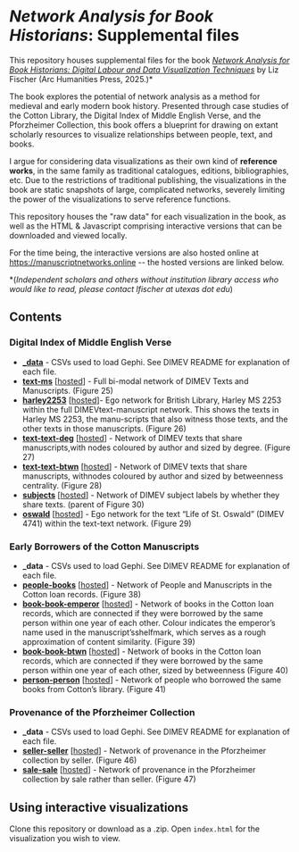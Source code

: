 # _Network Analysis for Book Historians_: Supplemental files

This repository houses supplemental files for the book [_Network Analysis for Book Historians: Digital Labour and Data Visualization Techniques_](https://www.arc-humanities.org/9781802702682/network-analysis-for-book-historians/) by Liz Fischer (Arc Humanities Press, 2025.)*

The book explores the potential of network analysis as a method for medieval and early modern book history. Presented through case studies of the Cotton Library, the Digital Index of Middle English Verse, and the Pforzheimer Collection, this book offers a blueprint for drawing on extant scholarly resources to visualize relationships between people, text, and books. 

I argue for considering data visualizations as their own kind of **reference works**, in the same family as traditional catalogues, editions, bibliographies, etc. Due to the restrictions of traditional publishing, the visualizations in the book are static snapshots of large, complicated networks, severely limiting the power of the visualizations to serve reference functions.

This repository houses the "raw data" for each visualization in the book, as well as the HTML & Javascript comprising interactive versions that can be downloaded and viewed locally.

For the time being, the interactive versions are also hosted online at https://manuscriptnetworks.online -- the hosted versions are linked below.

*(_Independent scholars and others without institution library access who would like to read, please contact lfischer at utexas dot edu_)

## Contents
### Digital Index of Middle English Verse
- **[_data](https://github.com/lizfischer/manuscript-networks/tree/main/dimev/_data)** - CSVs used to load Gephi. See DIMEV README for explanation of each file.
- **[text-ms](https://github.com/lizfischer/manuscript-networks/tree/main/dimev/text-ms)** [[hosted](https://manuscriptnetworks.online/interactive/dimev/text-ms/)] - Full bi-modal network of DIMEV Texts and Manuscripts. (Figure 25)
- **[harley2253](https://github.com/lizfischer/manuscript-networks/tree/main/dimev/harley2253)** [[hosted](https://manuscriptnetworks.online/interactive/dimev/harley2253/)]- Ego network for British Library, Harley MS 2253 within the full DIMEVtext-manuscript network. This shows the texts in Harley MS 2253, the manu-scripts that also witness those texts, and the other texts in those manuscripts. (Figure 26)
- **[text-text-deg](https://github.com/lizfischer/manuscript-networks/tree/main/dimev/text-text-deg)** [[hosted](https://manuscriptnetworks.online/interactive/dimev/text-text-deg/)] - Network of DIMEV texts that share manuscripts,with nodes coloured by author and sized by degree. (Figure 27)
- **[text-text-btwn](https://github.com/lizfischer/manuscript-networks/tree/main/dimev/text-text-btwn)** [[hosted](https://manuscriptnetworks.online/interactive/dimev/text-text-btwn/)] - Network of DIMEV texts that share manuscripts, withnodes coloured by author and sized by betweenness centrality. (Figure 28)
- **[subjects](https://github.com/lizfischer/manuscript-networks/tree/main/dimev/subjects)** [[hosted](https://manuscriptnetworks.online/interactive/dimev/subjects/)] - Network of DIMEV subject labels by whether they share texts. (parent of Figure 30)
- **[oswald](https://github.com/lizfischer/manuscript-networks/tree/main/dimev/oswald)** [[hosted](https://manuscriptnetworks.online/interactive/dimev/oswald/)] - Ego network for the text “Life of St. Oswald” (DIMEV 4741) within the text-text network. (Figure 29)

### Early Borrowers of the Cotton Manuscripts
- **_data** - CSVs used to load Gephi. See DIMEV README for explanation of each file.
- **[people-books](https://github.com/lizfischer/manuscript-networks/tree/main/cotton/people-books)** [[hosted](https://manuscriptnetworks.online/interactive/cotton/people-books/)] -  Network of People and Manuscripts in the Cotton loan records. (Figure 38)
- **[book-book-emperor](https://github.com/lizfischer/manuscript-networks/tree/main/cotton/book-book-emperor)** [[hosted](https://manuscriptnetworks.online/interactive/cotton/book-book-emperor/)] - Network of books in the Cotton loan records, which are connected if they were borrowed by the same person within one year of each other. Colour indicates the emperor’s name used in the manuscript’sshelfmark, which serves as a rough approximation of content similarity. (Figure 39)
- **[book-book-btwn](https://github.com/lizfischer/manuscript-networks/tree/main/cotton/book-book-btwn)** [[hosted](https://manuscriptnetworks.online/interactive/cotton/book-book-btwn/)] - Network of books in the Cotton loan records, which are connected if they were borrowed by the same person within one year of each other, sized by betweenness (Figure 40)
- **[person-person](https://github.com/lizfischer/manuscript-networks/tree/main/cotton/person-person)** [[hosted](https://manuscriptnetworks.online/interactive/cotton/person-person/)] - Network of people who borrowed the same books from Cotton’s library. (Figure 41)


### Provenance of the Pforzheimer Collection
- **_data** - CSVs used to load Gephi. See DIMEV README for explanation of each file.
- **[seller-seller](https://github.com/lizfischer/manuscript-networks/tree/main/pforzheimer/seller-seller)** [[hosted](https://manuscriptnetworks.online/interactive/pforz/seller-seller/)] - Network of provenance in the Pforzheimer collection by seller. (Figure 46)
- **[sale-sale](https://github.com/lizfischer/manuscript-networks/tree/main/pforzheimer/sale-sale)** [[hosted](https://manuscriptnetworks.online/interactive/pforz/sale-sale/)] -  Network of provenance in the Pforzheimer collection by sale rather than seller. (Figure 47)

## Using interactive visualizations
Clone this repository or download as a .zip. Open `index.html` for the visualization you wish to view.